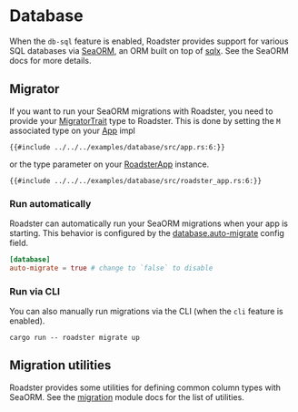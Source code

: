 # Database

When the `db-sql` feature is enabled, Roadster provides support for various SQL databases
via [SeaORM](https://docs.rs/sea-orm/1.1.4/sea_orm/), an ORM built on top of [sqlx](https://docs.rs/sqlx/latest/sqlx/).
See the SeaORM docs for more details.

## Migrator

If you want to run your SeaORM migrations with Roadster, you need to provide
your [MigratorTrait](https://docs.rs/sea-orm-migration/1.1.4/sea_orm_migration/migrator/trait.MigratorTrait.html) type
to Roadster. This is done by setting the `M` associated type on
your [App](https://docs.rs/roadster/latest/roadster/app/trait.App.html) impl

```rust,ignore
{{#include ../../../examples/database/src/app.rs:6:}}
```

or the type parameter on
your [RoadsterApp](https://docs.rs/roadster/latest/roadster/app/struct.RoadsterApp.html) instance.

```rust,ignore
{{#include ../../../examples/database/src/roadster_app.rs:6:}}
```

### Run automatically

Roadster can automatically run your SeaORM migrations when your app is starting. This behavior is configured by the
[database.auto-migrate](https://docs.rs/roadster/latest/roadster/config/database/struct.Database.html#structfield.auto_migrate)
config field.

```toml
[database]
auto-migrate = true # change to `false` to disable
```

### Run via CLI

You can also manually run migrations via the CLI (when the `cli` feature is enabled).

```shell
cargo run -- roadster migrate up
```

## Migration utilities

Roadster provides some utilities for defining common column types with SeaORM. See
the [migration](https://docs.rs/roadster/latest/roadster/migration/index.html) module docs for the list of
utilities.
